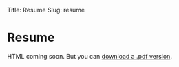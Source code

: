 Title: Resume
Slug: resume

Resume
======

HTML coming soon. But you can [download a .pdf
version](http://philadams.net/srv/resume.pdf).

